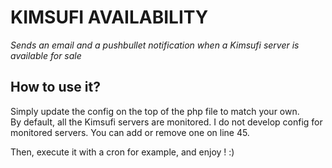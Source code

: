 # KIMSUFI AVAILABILITY
*Sends an email and a pushbullet notification when a Kimsufi server is available for sale*  

## How to use it?

Simply update the config on the top of the php file to match your own.  
By default, all the Kimsufi servers are monitored. I do not develop config for monitored servers. You can add or remove one on line 45.  

Then, execute it with a cron for example, and enjoy ! :)  